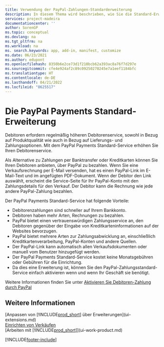 ```yaml
---
title: Verwendung der PayPal-Zahlungen-Standarderweiterung
description: In diesem Thema wird beschrieben, wie Sie die Standard-Erweiterung verwenden, damit Debitoren Zahlungen mit PayPal vornehmen können.
services: project-madeira
documentationcenter: ''
author: SorenGP
ms.topic: conceptual
ms.devlang: na
ms.tgt_pltfrm: na
ms.workload: na
ms. search.keywords: app, add-in, manifest, customize
ms.date: 06/23/2021
ms.author: edupont
ms.openlocfilehash: 8350b6e2ce73d1f210bcb62a393ac8a76f7d297e
ms.sourcegitcommit: cfe4e924af2c89c09250270245e7a1eef1184bfc
ms.translationtype: HT
ms.contentlocale: de-DE
ms.lasthandoff: 04/21/2022
ms.locfileid: "8625517"
---
```

# <a name="the-paypal-payments-standard-extension"></a>Die PayPal Payments Standard-Erweiterung
Debitoren erfordern regelmäßig höheren Debitorenservice, sowohl in Bezug auf Produktqualität wie auch in Bezug auf Lieferungs- und Zahlungsoptionen. Mit dem PayPal Payments Standard-Service erhöhen Sie Ihren Debitorenservice.

Als Alternative zu Zahlungen per Banktransfer oder Kreditkarten können Sie Ihren Debitoren anbieten, über PayPal zu bezahlen. Wenn Sie eine Verkaufsrechnung per E-Mail versenden, hat es einen PayPal-Link im E-Mail-Text und im angefügten PDF-Dokument. Wenn der Debitor den Link auswählt, erscheint die Service-Seite für Ihr PayPal-Konto mit den Zahlungsdetails für den Verkauf. Der Debitor kann die Rechnung wie jede andere PayPal-Zahlung bezahlen.

Der PayPal Payments Standard-Service hat folgende Vorteile:

* Debitorenzahlungen sind schneller auf Ihrem Bankkonto.
* Debitoren haben mehr Arten, Rechnungen zu bezahlen.
* PayPal bietet einen vertrauenswürdigen Zahlungsservice an, den Debitoren gegenüber der Eingabe von Kreditkarteninformationen auf der Websites bevorzugen.
* PayPal bietet mehrere Arten zur Zahlungsabwicklung an, einschließlich Kreditkartenverarbeitung, PayPal-Konten und andere Quellen.
* Der PayPal-Link kann automatisch allen Verkaufsdokumenten oder manuell vom Benutzer hinzugefügt werden.
* Der PayPal Payments Standard-Service kostet keine Monatsgebühren oder Gebühren für die Einrichtung.
* Da dies eine Erweiterung ist, können Sie den PayPal-Zahlungsstandard-Service einfach aktivieren wenn und wenn Ihr Geschäft sie benötigt.  

Weitere Informationen finden Sie unter [Aktivieren Sie Debitoren-Zahlung durch PayPal](sales-how-enable-payment-service-extensions.md)

## <a name="see-also"></a>Weitere Informationen
[Anpassen von [!INCLUDE[prod_short](includes/prod_short.md)] über Erweiterungen](ui-extensions.md)  
[Einrichten von Verkäufen](sales-setup-sales.md)  
[Arbeiten mit [!INCLUDE[prod_short](includes/prod_short.md)]](ui-work-product.md)


[!INCLUDE[footer-include](includes/footer-banner.md)]

